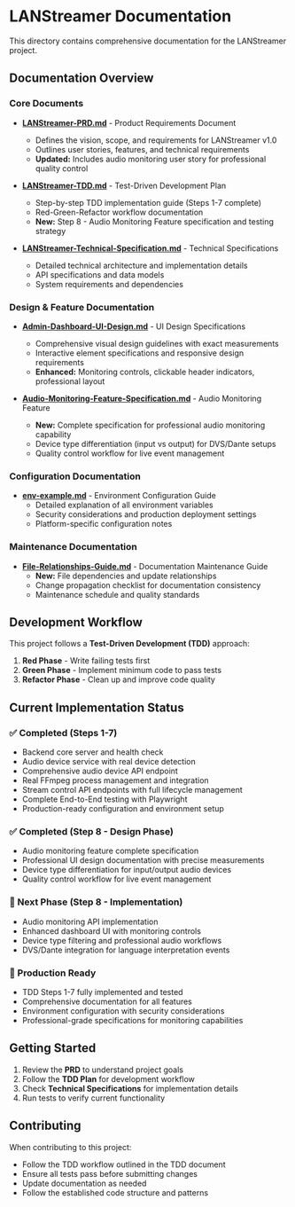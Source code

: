 # LANStreamer Documentation

This directory contains comprehensive documentation for the LANStreamer project.

## Documentation Overview

### Core Documents

- **[LANStreamer-PRD.md](./LANStreamer-PRD.md)** - Product Requirements Document
  - Defines the vision, scope, and requirements for LANStreamer v1.0
  - Outlines user stories, features, and technical requirements
  - **Updated:** Includes audio monitoring user story for professional quality control

- **[LANStreamer-TDD.md](./LANStreamer-TDD.md)** - Test-Driven Development Plan
  - Step-by-step TDD implementation guide (Steps 1-7 complete)
  - Red-Green-Refactor workflow documentation
  - **New:** Step 8 - Audio Monitoring Feature specification and testing strategy

- **[LANStreamer-Technical-Specification.md](./LANStreamer-Technical-Specification.md)** - Technical Specifications
  - Detailed technical architecture and implementation details
  - API specifications and data models
  - System requirements and dependencies

### Design & Feature Documentation

- **[Admin-Dashboard-UI-Design.md](./Admin-Dashboard-UI-Design.md)** - UI Design Specifications
  - Comprehensive visual design guidelines with exact measurements
  - Interactive element specifications and responsive design requirements
  - **Enhanced:** Monitoring controls, clickable header indicators, professional layout

- **[Audio-Monitoring-Feature-Specification.md](./Audio-Monitoring-Feature-Specification.md)** - Audio Monitoring Feature
  - **New:** Complete specification for professional audio monitoring capability
  - Device type differentiation (input vs output) for DVS/Dante setups
  - Quality control workflow for live event management

### Configuration Documentation

- **[env-example.md](./env-example.md)** - Environment Configuration Guide
  - Detailed explanation of all environment variables
  - Security considerations and production deployment settings
  - Platform-specific configuration notes

### Maintenance Documentation

- **[File-Relationships-Guide.md](./File-Relationships-Guide.md)** - Documentation Maintenance Guide
  - **New:** File dependencies and update relationships
  - Change propagation checklist for documentation consistency
  - Maintenance schedule and quality standards

## Development Workflow

This project follows a **Test-Driven Development (TDD)** approach:

1. **Red Phase** - Write failing tests first
2. **Green Phase** - Implement minimum code to pass tests
3. **Refactor Phase** - Clean up and improve code quality

## Current Implementation Status

### ✅ Completed (Steps 1-7)
- Backend core server and health check
- Audio device service with real device detection
- Comprehensive audio device API endpoint
- Real FFmpeg process management and integration
- Stream control API endpoints with full lifecycle management
- Complete End-to-End testing with Playwright
- Production-ready configuration and environment setup

### ✅ Completed (Step 8 - Design Phase)
- Audio monitoring feature complete specification
- Professional UI design documentation with precise measurements
- Device type differentiation for input/output audio devices
- Quality control workflow for live event management

### 🔄 Next Phase (Step 8 - Implementation)
- Audio monitoring API implementation
- Enhanced dashboard UI with monitoring controls
- Device type filtering and professional audio workflows
- DVS/Dante integration for language interpretation events

### 🚀 Production Ready
- TDD Steps 1-7 fully implemented and tested
- Comprehensive documentation for all features
- Environment configuration with security considerations
- Professional-grade specifications for monitoring capabilities

## Getting Started

1. Review the **PRD** to understand project goals
2. Follow the **TDD Plan** for development workflow
3. Check **Technical Specifications** for implementation details
4. Run tests to verify current functionality

## Contributing

When contributing to this project:
- Follow the TDD workflow outlined in the TDD document
- Ensure all tests pass before submitting changes
- Update documentation as needed
- Follow the established code structure and patterns
